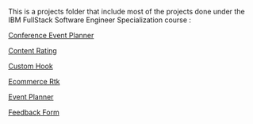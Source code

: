 This is a projects folder that include most of the projects done under the IBM FullStack
Software Engineer Specialization course :

[Conference Event Planner](https://github.com/IonutLuca86/IBM-FullStack-Software-Engineer-Specialization/tree/main/conference_event_planner)

[Content Rating](https://github.com/IonutLuca86/IBM-FullStack-Software-Engineer-Specialization/tree/main/content_rating)

[Custom Hook](https://github.com/IonutLuca86/IBM-FullStack-Software-Engineer-Specialization/tree/main/custom_hook)

[Ecommerce Rtk](https://github.com/IonutLuca86/IBM-FullStack-Software-Engineer-Specialization/tree/main/ecommerce_rtk)

[Event Planner](https://github.com/IonutLuca86/IBM-FullStack-Software-Engineer-Specialization/tree/main/event_planner)

[Feedback Form](https://github.com/IonutLuca86/IBM-FullStack-Software-Engineer-Specialization/tree/main/feedback_form)